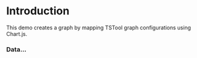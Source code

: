 # Introduction 

This demo creates a graph by mapping TSTool graph configurations using Chart.js. 



### Data... 

